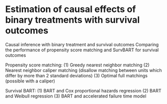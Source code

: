 # Estimation of causal effects of binary treatments with survival outcomes

Causal inference with binary treatment and survival outcomes
Comparing the performance of propensity score matching and SurvBART for survival outcomes

Propensity score matching:
(1) Greedy nearest neighbor matching 
(2) Nearest neighbor caliper matching (disallow matching between units which differ by more than 2 standard deviations)
(3) Optimal full matchings (possible with a caliper)

Survival BART:
(1) BART and Cox proportional hazards regression
(2) BART and Weibull regression
(3) BART and accelerated failure time model

